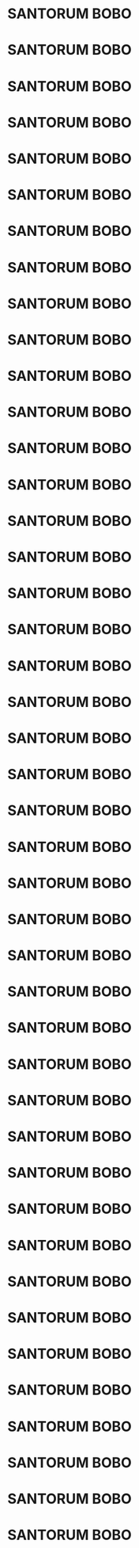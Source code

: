 <h1>SANTORUM BOBO</h1><h1>SANTORUM BOBO</h1><h1>SANTORUM BOBO</h1><h1>SANTORUM BOBO</h1><h1>SANTORUM BOBO</h1><h1>SANTORUM BOBO</h1><h1>SANTORUM BOBO</h1><h1>SANTORUM BOBO</h1><h1>SANTORUM BOBO</h1><h1>SANTORUM BOBO</h1><h1>SANTORUM BOBO</h1><h1>SANTORUM BOBO</h1><h1>SANTORUM BOBO</h1><h1>SANTORUM BOBO</h1><h1>SANTORUM BOBO</h1><h1>SANTORUM BOBO</h1><h1>SANTORUM BOBO</h1><h1>SANTORUM BOBO</h1><h1>SANTORUM BOBO</h1><h1>SANTORUM BOBO</h1><h1>SANTORUM BOBO</h1><h1>SANTORUM BOBO</h1><h1>SANTORUM BOBO</h1><h1>SANTORUM BOBO</h1><h1>SANTORUM BOBO</h1><h1>SANTORUM BOBO</h1><h1>SANTORUM BOBO</h1><h1>SANTORUM BOBO</h1><h1>SANTORUM BOBO</h1><h1>SANTORUM BOBO</h1><h1>SANTORUM BOBO</h1><h1>SANTORUM BOBO</h1><h1>SANTORUM BOBO</h1><h1>SANTORUM BOBO</h1><h1>SANTORUM BOBO</h1><h1>SANTORUM BOBO</h1><h1>SANTORUM BOBO</h1><h1>SANTORUM BOBO</h1><h1>SANTORUM BOBO</h1><h1>SANTORUM BOBO</h1><h1>SANTORUM BOBO</h1><h1>SANTORUM BOBO</h1><h1>SANTORUM BOBO</h1>
